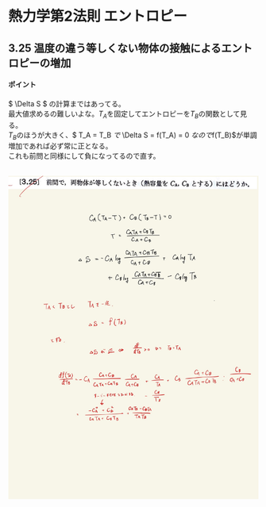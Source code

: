 <script type="text/javascript" async src="https://cdnjs.cloudflare.com/ajax/libs/mathjax/2.7.7/MathJax.js?config=TeX-MML-AM_CHTML">


</script>

<script type="text/x-mathjax-config">
 MathJax.Hub.Config({
 tex2jax: {
 inlineMath: [['$', '$'] ],
 displayMath: [ ['$$','$$'], ["\\[","\\]"] ]
 }
 });
</script>

# 熱力学第2法則 エントロピー
## 3.25 温度の違う等しくない物体の接触によるエントロピーの増加

#### ポイント

$ \Delta S $ の計算まではあってる。
<br>
最大値求めるの難しいよな。$T_A$を固定してエントロピーを$T_B$の関数として見る。
<br>
$T_B$のほうが大きく、$ T_A = T_B $で$ \Delta S = f(T_A) = 0 $なので$f(T_B)$が単調増加であれば必ず常に正となる。
<br>
これも前問と同様にして負になってるので直す。
<br>
<br>

<img width="600" alt="Harashima-85" src="./images/Harashima-85.jpg">